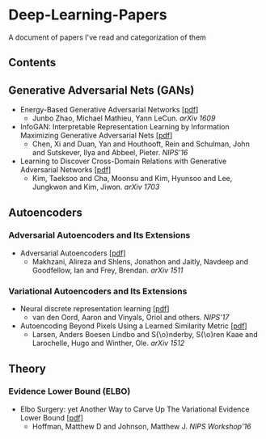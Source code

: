# Deep-Learning-Papers

A document of papers I've read and categorization of them

## Contents


## Generative Adversarial Nets (GANs)
- Energy-Based Generative Adversarial Networks [[pdf]](https://arxiv.org/abs/1609.03126)
  - Junbo Zhao, Michael Mathieu, Yann LeCun. *arXiv 1609*
- InfoGAN: Interpretable Representation Learning by Information Maximizing Generative Adversarial Nets [[pdf]](http://papers.nips.cc/paper/6399-infogan-interpretable-representation-learning-by-information-maximizing-generative-adversarial-nets.pdf)
  - Chen, Xi and Duan, Yan and Houthooft, Rein and Schulman, John and Sutskever, Ilya and Abbeel, Pieter. *NIPS'16*
- Learning to Discover Cross-Domain Relations with Generative Adversarial Networks [[pdf]](https://arxiv.org/pdf/1703.05192.pdf)
  - Kim, Taeksoo and Cha, Moonsu and Kim, Hyunsoo and Lee, Jungkwon and Kim, Jiwon. *arXiv 1703*

## Autoencoders

### Adversarial Autoencoders and Its Extensions
- Adversarial Autoencoders [[pdf]](https://arxiv.org/pdf/1511.05644.pdf)
  - Makhzani, Alireza and Shlens, Jonathon and Jaitly, Navdeep and Goodfellow, Ian and Frey, Brendan. *arXiv 1511*

### Variational Autoencoders and Its Extensions
- Neural discrete representation learning [[pdf]](http://papers.nips.cc/paper/7210-neural-discrete-representation-learning.pdf)
  - van den Oord, Aaron and Vinyals, Oriol and others. *NIPS'17*
- Autoencoding Beyond Pixels Using a Learned Similarity Metric [[pdf]](https://arxiv.org/pdf/1512.09300.pdf)
  - Larsen, Anders Boesen Lindbo and S{\o}nderby, S{\o}ren Kaae and Larochelle, Hugo and Winther, Ole. *arXiv 1512*
  
## Theory

### Evidence Lower Bound (ELBO)
- Elbo Surgery: yet Another Way to Carve Up The Variational Evidence Lower Bound [[pdf]](http://approximateinference.org/accepted/HoffmanJohnson2016.pdf)
  - Hoffman, Matthew D and Johnson, Matthew J. *NIPS Workshop'16*
